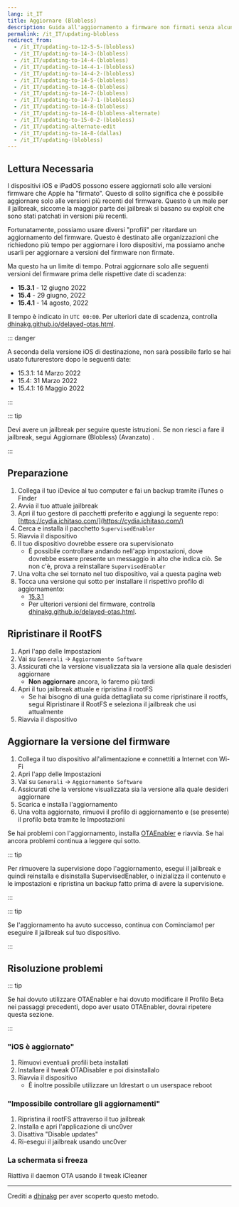 ```yaml
---
lang: it_IT
title: Aggiornare (Blobless)
description: Guida all'aggiornamento a firmware non firmati senza alcun blob.
permalink: /it_IT/updating-blobless
redirect_from:
  - /it_IT/updating-to-12-5-5-(blobless)
  - /it_IT/updating-to-14-3-(blobless)
  - /it_IT/updating-to-14-4-(blobless)
  - /it_IT/updating-to-14-4-1-(blobless)
  - /it_IT/updating-to-14-4-2-(blobless)
  - /it_IT/updating-to-14-5-(blobless)
  - /it_IT/updating-to-14-6-(blobless)
  - /it_IT/updating-to-14-7-(blobless)
  - /it_IT/updating-to-14-7-1-(blobless)
  - /it_IT/updating-to-14-8-(blobless)
  - /it_IT/updating-to-14-8-(blobless-alternate)
  - /it_IT/updating-to-15-0-2-(blobless)
  - /it_IT/updating-alternate-edit
  - /it_IT/updating-to-14-8-(dallas)
  - /it_IT/updating-(blobless)
---
```


## Lettura Necessaria

I dispositivi iOS e iPadOS possono essere aggiornati solo alle versioni firmware che Apple ha "firmato". Questo di solito significa che è possibile aggiornare solo alle versioni più recenti del firmware. Questo è un male per il jailbreak, siccome la maggior parte dei jailbreak si basano su exploit che sono stati patchati in versioni più recenti.

Fortunatamente, possiamo usare diversi "profili" per ritardare un aggiornamento del firmware. Questo è destinato alle organizzazioni che richiedono più tempo per aggiornare i loro dispositivi, ma possiamo anche usarli per aggiornare a versioni del firmware non firmate.

Ma questo ha un limite di tempo. Potrai aggiornare solo alle seguenti versioni del firmware prima delle rispettive date di scadenza:

- **15.3.1** - 12 giugno 2022
- **15.4** - 29 giugno, 2022
- **15.4.1** - 14 agosto, 2022

Il tempo è indicato in `UTC 00:00`. Per ulteriori date di scadenza, controlla [dhinakg.github.io/delayed-otas.html](https://dhinakg.github.io/delayed-otas.html).

::: danger

A seconda della versione iOS di destinazione, non sarà possibile farlo se hai usato futurerestore dopo le seguenti date:

  - 15.3.1: 14 Marzo 2022
  - 15.4: 31 Marzo 2022
  - 15.4.1: 16 Maggio 2022

:::

::: tip

Devi avere un jailbreak per seguire queste istruzioni. Se non riesci a fare il jailbreak, segui <router-link to="/it_IT/updating-blobless-advanced">Aggiornare (Blobless) (Avanzato)</router-link> .

:::

## Preparazione

1. Collega il tuo iDevice al tuo computer e fai un backup tramite iTunes o Finder
1. Avvia il tuo attuale jailbreak
1. Apri il tuo gestore di pacchetti preferito e aggiungi la seguente repo: [https://cydia.ichitaso.com/](https://cydia.ichitaso.com/)
1. Cerca e installa il pacchetto `SupervisedEnabler`
1. Riavvia il dispositivo
1. Il tuo dispositivo dovrebbe essere ora supervisionato
    - È possibile controllare andando nell'app impostazioni, dove dovrebbe essere presente un messaggio in alto che indica ciò. Se non c'è, prova a reinstallare `SupervisedEnabler`
1. Una volta che sei tornato nel tuo dispositivo, vai a questa pagina web
1. Tocca una versione qui sotto per installare il rispettivo profilo di aggiornamento:
    - [15.3.1](/assets/files/delay_15_3_1.mobileconfig)
    - Per ulteriori versioni del firmware, controlla [dhinakg.github.io/delayed-otas.html](https://dhinakg.github.io/delayed-otas.html).

## Ripristinare il RootFS

1. Apri l'app delle Impostazioni
1. Vai su `Generali` -> `Aggiornamento Software`
1. Assicurati che la versione visualizzata sia la versione alla quale desisderi aggiornare
    - **Non aggiornare** ancora, lo faremo più tardi
1. Apri il tuo jailbreak attuale e ripristina il rootFS
    - Se hai bisogno di una guida dettagliata su come ripristinare il rootfs, segui <router-link to="/it_IT/restoring-rootfs">Ripristinare il RootFS</router-link> e seleziona il jailbreak che usi attualmente
1. Riavvia il dispositivo

## Aggiornare la versione del firmware

1. Collega il tuo dispositivo all'alimentazione e connettiti a Internet con Wi-Fi
1. Apri l'app delle Impostazioni
1. Vai su `Generali` -> `Aggiornamento Software`
1. Assicurati che la versione visualizzata sia la versione alla quale desideri aggiornare
1. Scarica e installa l'aggiornamento
1. Una volta aggiornato, rimuovi il profilo di aggiornamento e (se presente) il profilo beta tramite le Impostazioni

Se hai problemi con l'aggiornamento, installa [OTAEnabler](https://repo.alexia.lol/) e riavvia. Se hai ancora problemi continua a leggere qui sotto.

::: tip

Per rimuovere la supervisione dopo l'aggiornamento, esegui il jailbreak e quindi reinstalla e disinstalla SupervisedEnabler, o inizializza il contenuto e le impostazioni e ripristina un backup fatto prima di avere la supervisione.

:::

::: tip

Se l'aggiornamento ha avuto successo, continua con <router-link to="/it_IT/get-started">Cominciamo!</router-link> per eseguire il jailbreak sul tuo dispositivo.

:::

## Risoluzione problemi

::: tip

Se hai dovuto utilizzare OTAEnabler e hai dovuto modificare il Profilo Beta nei passaggi precedenti, dopo aver usato OTAEnabler, dovrai ripetere questa sezione.

:::

### "iOS è aggiornato"

1. Rimuovi eventuali profili beta installati
1. Installare il tweak OTADisabler e poi disinstallalo
1. Riavvia il dispositivo
    - È inoltre possibile utilizzare un ldrestart o un userspace reboot

### "Impossibile controllare gli aggiornamenti"

1. Ripristina il rootFS attraverso il tuo jailbreak
1. Installa e apri <router-link to="/it_IT/installing-unc0ver">l'applicazione</router-link> di unc0ver
1. Disattiva "Disable updates"
1. Ri-esegui il jailbreak usando unc0ver

### La schermata si freeza

Riattiva il daemon OTA usando il tweak iCleaner

---

Crediti a [dhinakg](https://github.com/dhinakg/) per aver scoperto questo metodo.
